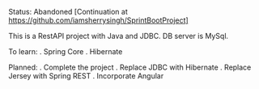 Status: Abandoned   [Continuation at https://github.com/iamsherrysingh/SprintBootProject]

This is a RestAPI project with Java and JDBC.
DB server is MySql.

To learn:
. Spring Core
. Hibernate

Planned:
. Complete the project
. Replace JDBC with Hibernate
. Replace Jersey with Spring REST
. Incorporate Angular
